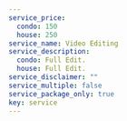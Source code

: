 ```yaml
---
service_price:
  condo: 150
  house: 250
service_name: Video Editing
service_description:
  condo: Full Edit.
  house: Full Edit.
service_disclaimer: ""
service_multiple: false
service_package_only: true
key: service
---
```

